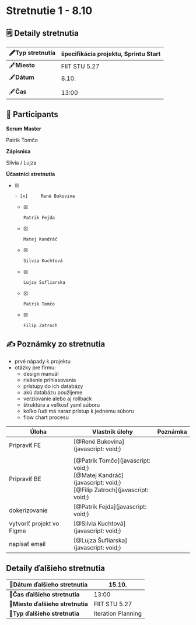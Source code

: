 # Stretnutie 1 - 8.10

## 🗒️ Detaily stretnutia

| **🖋️Typ stretnutia** | špecifikácia projektu, Sprintu Start |
| ---| --- |
| 🖋️**Miesto** | FIIT STU 5.27 |
| 🖋️**Dátum** | 8.10. |
|  |  |
| 🖋️**Čas** | 13:00 |

## 🙋 **Participants**

**Scrum Master**

Patrik Tomčo

**Zápisnica**

Silvia / Lujza

**Účastníci stretnutia**

- [x]     - [x]     René Bukovina
    - [x]     Patrik Fejda
    - [x]     Matej Kandráč
    - [x]     Silvia Kuchtová
    - [x]     Lujza Šufliarska
    - [x]     Patrik Tomčo
    - [x]     Filip Zatroch



## ✍️ Poznámky zo stretnutia

*   prvé nápady k projektu
*   otázky pre firmu:
    *   design manuál
    *   riešenie prihlasovania
    *   prístupy do ich databázy
    *   akú databázu použijeme
    *   verziovanie alebo aj rollback
    *   štruktúra a veľkosť yaml súboru
    *   koľko ľudí má naraz prístup k jednému súboru
    *   flow chart procesu



| **Úloha** | **Vlastník úlohy** | **Poznámka** |
| ---| ---| --- |
| Pripraviť FE | [@René Bukovina](javascript: void;) |  |
|  |  |
| Pripraviť BE<br> | [@Patrik Tomčo](javascript: void;)<br>[@Matej Kandráč](javascript: void;)<br>[@Filip Zatroch](javascript: void;) |  |
| dokerizovanie<br> | [@Patrik Fejda](javascript: void;) |  |  |  |  |
| vytvoriť projekt vo Figme | [@Silvia Kuchtová](javascript: void;) |  |  |  |  |
| napísať email | [@Lujza Šufliarska](javascript: void;) |  |

## Detaily ďalšieho stretnutia

| 📧**Dátum ďalšieho stretnutia** | 15.10. |
| ---| --- |
| **📧Čas ďalšieho stretnutia** | 13:00 |
| **📧Miesto ďalšieho stretnutia** | FIIT STU 5.27 |
| **📧Typ ďalšieho stretnutia** | Iteration Planning |
